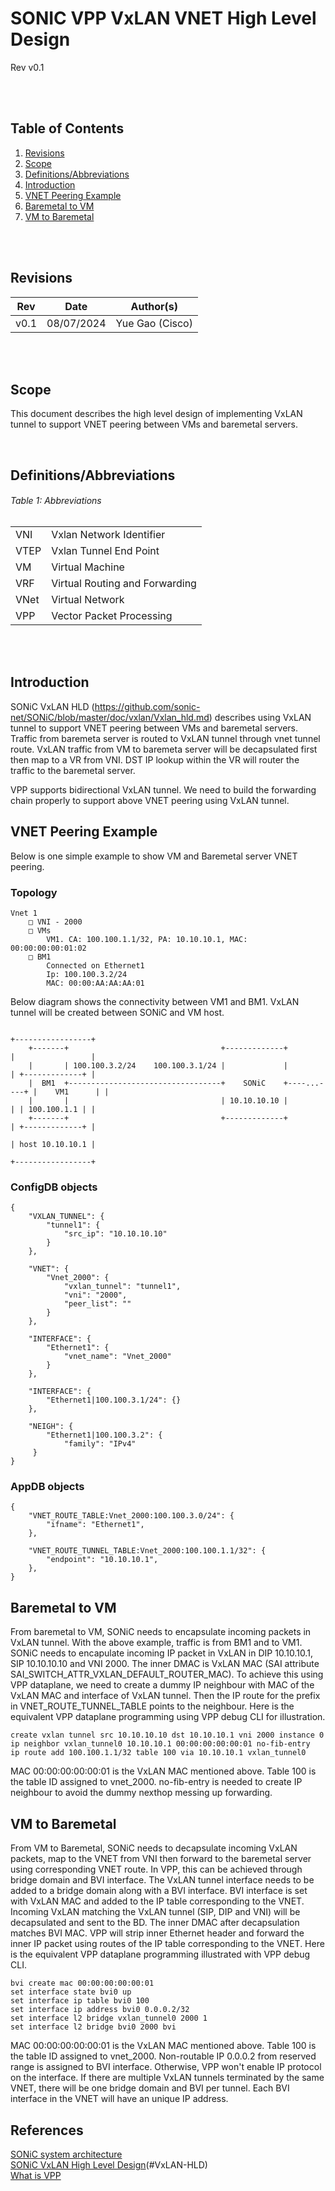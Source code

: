 # SONIC VPP VxLAN VNET High Level Design
Rev v0.1

<br/>
<br/>

## Table of Contents

1. [Revisions](#item-1)
2. [Scope](#item-2)
3. [Definitions/Abbreviations](#item-3)
4. [Introduction](#item-4)
5. [VNET Peering Example](#item-5)
6. [Baremetal to VM](#item-6)
7. [VM to Baremetal](#item-7)
<br/>
<br/>

<a id="item-1"></a>
## Revisions

| Rev | Date | Author(s) |
|-----|------|-----------|
|v0.1 | 08/07/2024 | Yue Gao (Cisco) |


<br/>
<br/>

<a id="item-2"></a>
## Scope
This document describes the high level design of implementing VxLAN tunnel to support VNET peering between VMs and baremetal servers.

<br/>

<a id="item-3"></a>
## Definitions/Abbreviations
###### Table 1: Abbreviations
|                          |                                |
|--------------------------|--------------------------------|
| VNI                      | Vxlan Network Identifier       |
| VTEP                     | Vxlan Tunnel End Point         |
| VM                       | Virtual Machine                |
| VRF                      | Virtual Routing and Forwarding |
| VNet                     | Virtual Network                |
| VPP                      | Vector Packet Processing       |

<br/>
<br/>

<a id="item-4"></a>
## Introduction
SONiC VxLAN HLD (https://github.com/sonic-net/SONiC/blob/master/doc/vxlan/Vxlan_hld.md) describes using VxLAN tunnel to support 
VNET peering between VMs and baremetal servers. Traffic from baremeta server is routed to VxLAN tunnel through vnet tunnel route.
VxLAN traffic from VM to baremeta server will be decapsulated first then map to a VR from VNI. DST IP lookup within the VR will
router the traffic to the baremetal server.

VPP supports bidirectional VxLAN tunnel. We need to build the forwarding chain properly to support above VNET peering using VxLAN
tunnel.

<a id="item-5"></a>
## VNET Peering Example
Below is one simple example to show VM and Baremetal server VNET peering.
### Topology
	Vnet 1 
		□ VNI - 2000
		□ VMs
			VM1. CA: 100.100.1.1/32, PA: 10.10.10.1, MAC: 00:00:00:00:01:02
		□ BM1 
			Connected on Ethernet1 
			Ip: 100.100.3.2/24
			MAC: 00:00:AA:AA:AA:01
Below diagram shows the connectivity between VM1 and BM1. VxLAN tunnel will be created between SONiC and VM host.
```
                                                                         +-----------------+
    +-------+                                  +-------------+           |                 |
    |       | 100.100.3.2/24    100.100.3.1/24 |             |           | +-------------+ |
    |  BM1  +----------------------------------+    SONiC    +----...----+ |    VM1      | | 
    |       |                                  | 10.10.10.10 |           | | 100.100.1.1 | |
    +-------+                                  +-------------+           | +-------------+ |
                                                                         | host 10.10.10.1 |
                                                                         +-----------------+
```
### ConfigDB objects
```
{ 
    "VXLAN_TUNNEL": {
        "tunnel1": {
            "src_ip": "10.10.10.10"
        }
    },

    "VNET": {
        "Vnet_2000": {
            "vxlan_tunnel": "tunnel1",
            "vni": "2000",
            "peer_list": ""
        }
    },

    "INTERFACE": {
        "Ethernet1": { 
            "vnet_name": "Vnet_2000"
        }
    },
     
    "INTERFACE": {
        "Ethernet1|100.100.3.1/24": {}
    },
   
    "NEIGH": {
        "Ethernet1|100.100.3.2": {
            "family": "IPv4"
     }
}
```
### AppDB objects
```
{  
    "VNET_ROUTE_TABLE:Vnet_2000:100.100.3.0/24": { 
        "ifname": "Ethernet1", 
    }, 

    "VNET_ROUTE_TUNNEL_TABLE:Vnet_2000:100.100.1.1/32": { 
        "endpoint": "10.10.10.1", 
    }, 
}
```

<a id="item-6"></a>
## Baremetal to VM

From baremetal to VM, SONiC needs to encapsulate incoming packets in VxLAN tunnel. With the above example, traffic is from 
BM1 and to VM1. SONiC needs to encapulate incoming IP packet in VxLAN in DIP 10.10.10.1, SIP 10.10.10.10 and VNI 2000.
The inner DMAC is VxLAN MAC (SAI attribute SAI_SWITCH_ATTR_VXLAN_DEFAULT_ROUTER_MAC). To achieve this using VPP dataplane,
we need to create a dummy IP neighbour with MAC of the VxLAN MAC and interface of VxLAN tunnel. Then the IP route for the 
prefix in VNET_ROUTE_TUNNEL_TABLE points to the neighbour. Here is the equivalent VPP dataplane programming using VPP debug
CLI for illustration. 

```
create vxlan tunnel src 10.10.10.10 dst 10.10.10.1 vni 2000 instance 0
ip neighbor vxlan_tunnel0 10.10.10.1 00:00:00:00:00:01 no-fib-entry
ip route add 100.100.1.1/32 table 100 via 10.10.10.1 vxlan_tunnel0
```
MAC 00:00:00:00:00:01 is the VxLAN MAC mentioned above. Table 100 is the table ID assigned to vnet_2000. 
no-fib-entry is needed to create IP neighbour to avoid the dummy nexthop messing up forwarding.


<a id="item-7"></a>
## VM to Baremetal
From VM to Baremetal, SONiC needs to decapsulate incoming VxLAN packets, map to the VNET from VNI then forward to the baremetal
server using corresponding VNET route.
In VPP, this can be achieved through bridge domain and BVI interface. The VxLAN tunnel interface needs to be added to a bridge
domain along with a BVI interface. BVI interface is set with VxLAN MAC and added to the IP table corresponding to the VNET. 
Incoming VxLAN matching the VxLAN tunnel (SIP, DIP and VNI) will be decapsulated and sent to the BD. The inner DMAC after 
decapsulation matches BVI MAC. VPP will strip inner Ethernet header and forward the inner IP packet using routes of the 
IP table corresponding to the VNET.
Here is the equivalent VPP dataplane programming illustrated with VPP debug CLI.
```
bvi create mac 00:00:00:00:00:01 
set interface state bvi0 up
set interface ip table bvi0 100
set interface ip address bvi0 0.0.0.2/32
set interface l2 bridge vxlan_tunnel0 2000 1
set interface l2 bridge bvi0 2000 bvi
```
MAC 00:00:00:00:00:01 is the VxLAN MAC mentioned above. Table 100 is the table ID assigned to vnet_2000.
Non-routable IP 0.0.0.2 from reserved range is assigned to BVI interface. Otherwise, VPP won't enable IP protocol on the
interface. If there are multiple VxLAN tunnels terminated by the same VNET, there will be one bridge domain and BVI per 
tunnel. Each BVI interface in the VNET will have an unique IP address.
## References

[SONiC system architecture](https://github.com/sonic-net/SONiC/wiki/Architecture)\
[SONiC VxLAN High Level Design](https://github.com/sonic-net/SONiC/blob/master/doc/vxlan/Vxlan_hld.md)(#VxLAN-HLD)\
[What is VPP](https://s3-docs.fd.io/vpp/23.06/)